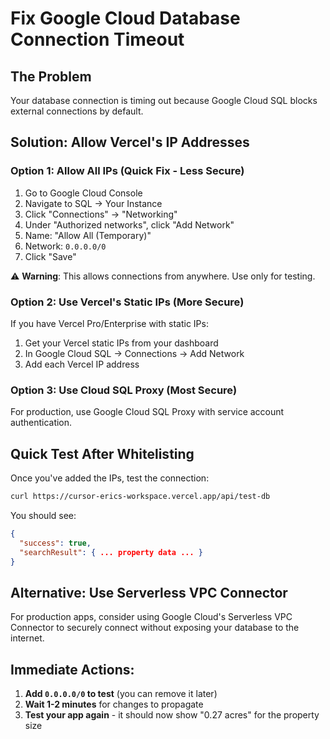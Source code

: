 # Fix Google Cloud Database Connection Timeout

## The Problem
Your database connection is timing out because Google Cloud SQL blocks external connections by default.

## Solution: Allow Vercel's IP Addresses

### Option 1: Allow All IPs (Quick Fix - Less Secure)
1. Go to Google Cloud Console
2. Navigate to SQL → Your Instance
3. Click "Connections" → "Networking"
4. Under "Authorized networks", click "Add Network"
5. Name: "Allow All (Temporary)"
6. Network: `0.0.0.0/0`
7. Click "Save"

⚠️ **Warning**: This allows connections from anywhere. Use only for testing.

### Option 2: Use Vercel's Static IPs (More Secure)
If you have Vercel Pro/Enterprise with static IPs:

1. Get your Vercel static IPs from your dashboard
2. In Google Cloud SQL → Connections → Add Network
3. Add each Vercel IP address

### Option 3: Use Cloud SQL Proxy (Most Secure)
For production, use Google Cloud SQL Proxy with service account authentication.

## Quick Test After Whitelisting

Once you've added the IPs, test the connection:

```bash
curl https://cursor-erics-workspace.vercel.app/api/test-db
```

You should see:
```json
{
  "success": true,
  "searchResult": { ... property data ... }
}
```

## Alternative: Use Serverless VPC Connector
For production apps, consider using Google Cloud's Serverless VPC Connector to securely connect without exposing your database to the internet.

## Immediate Actions:
1. **Add `0.0.0.0/0` to test** (you can remove it later)
2. **Wait 1-2 minutes** for changes to propagate
3. **Test your app again** - it should now show "0.27 acres" for the property size